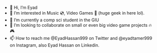 - 👋 Hi, I’m Eyad
- 👀 I’m interested in Music 💿, Video Games 👾 (huge geek in here lol).
- 🌱 I’m currently a comp sci student in the GIU
- 💞️ I’m looking to collaborate on small or even big video game projects 🔥🎮
- 📫 How to reach me @EyadHassan999 on Twitter and @eyadtamer999 on Instagram, also Eyad Hassan on Linkedin.

<!---
EyadTamer999/EyadTamer999 is a ✨ special ✨ repository because its `README.md` (this file) appears on your GitHub profile.
You can click the Preview link to take a look at your changes.
--->
